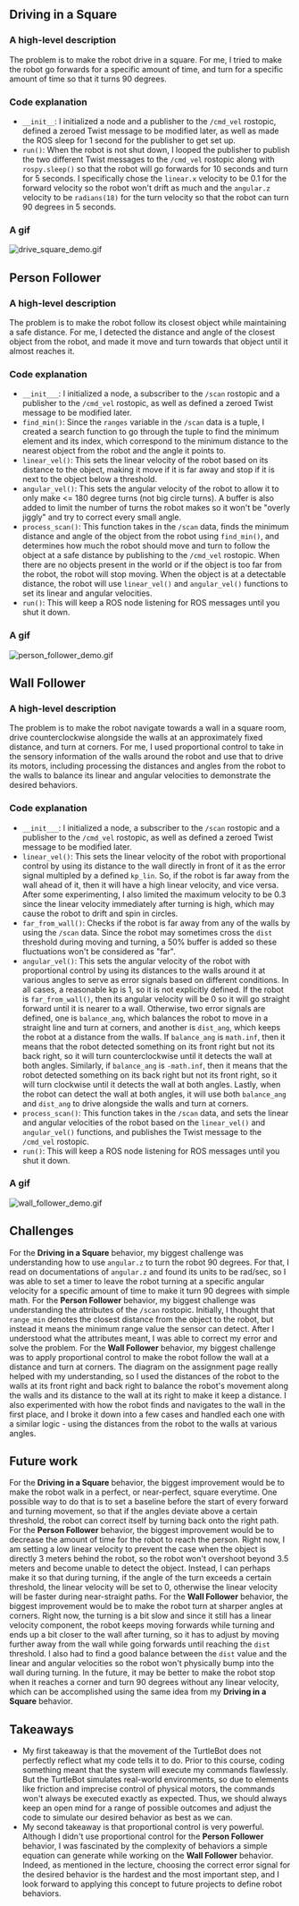 ## Driving in a Square
### A high-level description
The problem is to make the robot drive in a square. For me, I tried to make the robot go forwards for a specific amount of time, and turn for a specific amount of time so that it turns 90 degrees.
### Code explanation
* `__init__`: I initialized a node and a publisher to the `/cmd_vel` rostopic, defined a zeroed Twist message to be modified later, as well as made the ROS sleep for 1 second for the publisher to get set up. 
* `run()`: When the robot is not shut down, I looped the publisher to publish the two different Twist messages to the `/cmd_vel` rostopic along with `rospy.sleep()` so that the robot will go forwards for 10 seconds and turn for 5 seconds. I specifically chose the `linear.x` velocity to be 0.1 for the forward velocity so the robot won't drift as much and the `angular.z` velocity to be `radians(18)` for the turn velocity so that the robot can turn 90 degrees in 5 seconds. 
### A gif
![drive_square_demo.gif](gifs/drive_square_demo.gif)

## Person Follower
### A high-level description
The problem is to make the robot follow its closest object while maintaining a safe distance. For me, I detected the distance and angle of the closest object from the robot, and made it move and turn towards that object until it almost reaches it.
### Code explanation
* `__init___`: I initialized a node, a subscriber to the `/scan` rostopic and a publisher to the `/cmd_vel` rostopic, as well as defined a zeroed Twist message to be modified later.
* `find_min()`: Since the `ranges` variable in the `/scan` data is a tuple, I created a search function to go through the tuple to find the minimum element and its index, which correspond to the minimum distance to the nearest object from the robot and the angle it points to.
* `linear_vel()`: This sets the linear velocity of the robot based on its distance to the object, making it move if it is far away and stop if it is next to the object below a threshold.
* `angular_vel()`: This sets the angular velocity of the robot to allow it to only make <= 180 degree turns (not big circle turns). A buffer is also added to limit the number of turns the robot makes so it won't be "overly jiggly" and try to correct every small angle. 
* `process_scan()`: This function takes in the `/scan` data, finds the minimum distance and angle of the object from the robot using `find_min()`, and determines how much the robot should move and turn to follow the object at a safe distance by publishing to the `/cmd_vel` rostopic. When there are no objects present in the world or if the object is too far from the robot, the robot will stop moving. When the object is at a detectable distance, the robot will use `linear_vel()` and `angular_vel()` functions to set its linear and angular velocities.
* `run()`: This will keep a ROS node listening for ROS messages until you shut it down.
### A gif
![person_follower_demo.gif](gifs/person_follower_demo.gif)

## Wall Follower
### A high-level description
The problem is to make the robot navigate towards a wall in a square room, drive counterclockwise alongside the walls at an approximately fixed distance, and turn at corners. For me, I used proportional control to take in the sensory information of the walls around the robot and use that to drive its motors, including processing the distances and angles from the robot to the walls to balance its linear and angular velocities to demonstrate the desired behaviors.
### Code explanation
* `__init___`: I initialized a node, a subscriber to the `/scan` rostopic and a publisher to the `/cmd_vel` rostopic, as well as defined a zeroed Twist message to be modified later.
* `linear_vel()`: This sets the linear velocity of the robot with proportional control by using its distance to the wall directly in front of it as the error signal multipled by a defined `kp_lin`. So, if the robot is far away from the wall ahead of it, then it will have a high linear velocity, and vice versa. After some experimenting, I also limited the maximum velocity to be 0.3 since the linear velocity immediately after turning is high, which may cause the robot to drift and spin in circles.
* `far_from_wall()`: Checks if the robot is far away from any of the walls by using the `/scan` data. Since the robot may sometimes cross the `dist` threshold during moving and turning, a 50% buffer is added so these fluctuations won't be considered as "far".
* `angular_vel()`: This sets the angular velocity of the robot with proportional control by using its distances to the walls around it at various angles to serve as error signals based on different conditions. In all cases, a reasonable kp is 1, so it is not explicitly defined. If the robot is `far_from_wall()`, then its angular velocity will be 0 so it will go straight forward until it is nearer to a wall. Otherwise, two error signals are defined, one is `balance_ang`, which balances the robot to move in a straight line and turn at corners, and another is `dist_ang`, which keeps the robot at a distance from the walls. If `balance_ang` is `math.inf`, then it means that the robot detected something on its front right but not its back right, so it will turn counterclockwise until it detects the wall at both angles. Similarly, if `balance_ang` is `-math.inf`, then it means that the robot detected something on its back right but not its front right, so it will turn clockwise until it detects the wall at both angles. Lastly, when the robot can detect the wall at both angles, it will use both `balance_ang` and `dist_ang` to drive alongside the walls and turn at corners.
* `process_scan()`: This function takes in the `/scan` data, and sets the linear and angular velocities of the robot based on the `linear_vel()` and `angular_vel()` functions, and publishes the Twist message to the `/cmd_vel` rostopic.
* `run()`: This will keep a ROS node listening for ROS messages until you shut it down.
### A gif
![wall_follower_demo.gif](gifs/wall_follower_demo.gif)

## Challenges
For the **Driving in a Square** behavior, my biggest challenge was understanding how to use `angular.z` to turn the robot 90 degrees. For that, I read on documentations of `angular.z` and found its units to be rad/sec, so I was able to set a timer to leave the robot turning at a specific angular velocity for a specific amount of time to make it turn 90 degrees with simple math. For the **Person Follower** behavior, my biggest challenge was understanding the attributes of the `/scan` rostopic. Initially, I thought that `range_min` denotes the closest distance from the object to the robot, but instead it means the minimum range value the sensor can detect. After I understood what the attributes meant, I was able to correct my error and solve the problem. For the **Wall Follower** behavior, my biggest challenge was to apply proportional control to make the robot follow the wall at a distance and turn at corners. The diagram on the assignment page really helped with my understanding, so I used the distances of the robot to the walls at its front right and back right to balance the robot's movement along the walls and its distance to the wall at its right to make it keep a distance. I also experimented with how the robot finds and navigates to the wall in the first place, and I broke it down into a few cases and handled each one with a similar logic - using the distances from the robot to the walls at various angles.

## Future work
For the **Driving in a Square** behavior, the biggest improvement would be to make the robot walk in a perfect, or near-perfect, square everytime. One possible way to do that is to set a baseline before the start of every forward and turning movement, so that if the angles deviate above a certain threshold, the robot can correct itself by turning back onto the right path. For the **Person Follower** behavior, the biggest improvement would be to decrease the amount of time for the robot to reach the person. Right now, I am setting a low linear velocity to prevent the case when the object is directly 3 meters behind the robot, so the robot won't overshoot beyond 3.5 meters and become unable to detect the object. Instead, I can perhaps make it so that during turning, if the angle of the turn exceeds a certain threshold, the linear velocity will be set to 0, otherwise the linear velocity will be faster during near-straight paths. For the **Wall Follower** behavior, the biggest improvement would be to make the robot turn at sharper angles at corners. Right now, the turning is a bit slow and since it still has a linear velocity component, the robot keeps moving forwards while turning and ends up a bit closer to the wall after turning, so it has to adjust by moving further away from the wall while going forwards until reaching the `dist` threshold. I also had to find a good balance between the `dist` value and the linear and angular velocities so the robot won't physically bump into the wall during turning. In the future, it may be better to make the robot stop when it reaches a corner and turn 90 degrees without any linear velocity, which can be accomplished using the same idea from my **Driving in a Square** behavior.

## Takeaways
* My first takeaway is that the movement of the TurtleBot does not perfectly reflect what my code tells it to do. Prior to this course, coding something meant that the system will execute my commands flawlessly. But the TurtleBot simulates real-world environments, so due to elements like friction and imprecise control of physical motors, the commands won't always be executed exactly as expected. Thus, we should always keep an open mind for a range of possible outcomes and adjust the code to simulate our desired behavior as best as we can.
* My second takeaway is that proportional control is very powerful. Although I didn't use proportional control for the **Person Follower** behavior, I was fascinated by the complexity of behaviors a simple equation can generate while working on the **Wall Follower** behavior. Indeed, as mentioned in the lecture, choosing the correct error signal for the desired behavior is the hardest and the most important step, and I look forward to applying this concept to future projects to define robot behaviors.
